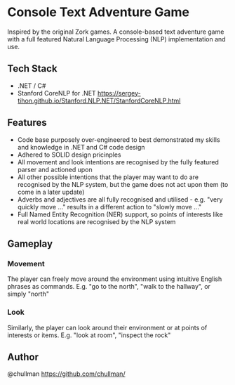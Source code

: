 # Console Text Adventure Game
Inspired by the original Zork games. A console-based text adventure game with a full featured Natural Language Processing (NLP) implementation and use.

## Tech Stack
- .NET / C#
- Stanford CoreNLP for .NET https://sergey-tihon.github.io/Stanford.NLP.NET/StanfordCoreNLP.html

## Features

- Code base purposely over-engineered to best demonstrated my skills and knowledge in .NET and C# code design
- Adhered to SOLID design pricinples
- All movement and look intentions are recognised by the fully featured parser and actioned upon
- All other possible intentions that the player may want to do are recognised by the NLP system, but the game does not act upon them (to come in a later update)
- Adverbs and adjectives are all fully recognised and utilised - e.g. "very quickly move ..." results in a different action to "slowly move ..."
- Full Named Entity Recognition (NER) support, so points of interests like real world locations are recognised by the NLP system

## Gameplay

### Movement
The player can freely move around the environment using intuitive English phrases as commands. E.g. "go to the north", "walk to the hallway", or simply "north"

### Look
Similarly, the player can look around their environment or at points of interests or items. E.g. "look at room", "inspect the rock"

## Author

@chullman https://github.com/chullman/
